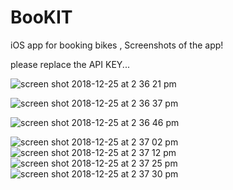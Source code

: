 # BooKIT
iOS app for booking bikes ,
Screenshots of the app!

 please replace the API KEY...
 
 
![screen shot 2018-12-25 at 2 36 21 pm](https://user-images.githubusercontent.com/32428855/50418710-f9a21400-0852-11e9-8a0c-bd37b4d393f8.png)

![screen shot 2018-12-25 at 2 36 37 pm](https://user-images.githubusercontent.com/32428855/50418722-0fafd480-0853-11e9-9579-56c7343e6e2c.png)


![screen shot 2018-12-25 at 2 36 46 pm](https://user-images.githubusercontent.com/32428855/50418739-21917780-0853-11e9-80bc-0e5274ff05be.png)

![screen shot 2018-12-25 at 2 37 02 pm](https://user-images.githubusercontent.com/32428855/50418746-2e15d000-0853-11e9-9a45-0d52cf28de4e.png)
![screen shot 2018-12-25 at 2 37 12 pm](https://user-images.githubusercontent.com/32428855/50418747-2fdf9380-0853-11e9-91ed-186203bda55d.png)
![screen shot 2018-12-25 at 2 37 25 pm](https://user-images.githubusercontent.com/32428855/50418750-32da8400-0853-11e9-9787-09d06a69ec83.png)
![screen shot 2018-12-25 at 2 37 30 pm](https://user-images.githubusercontent.com/32428855/50418752-34a44780-0853-11e9-85e5-2cda6f7a6089.png)
